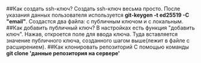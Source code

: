 ##Как создать ssh-ключ?
Создать ssh-ключ весьма просто. После указания данных пользователя 
используется **git-keygen -t ed25519 -C "email"**. Создастся два 
файла: с публичным ключом и с локальным. 
##Как добавить публичный ключ?
В настройках есть функция "добавить ключ". Нажав, откроется поле для 
ввода ключа. Туда вставляется значение публичного ключа, созданного
шагом выше(лежит в файле с расширением).
##Как клонировать репозиторий
С помощью команды **git clone 'данные репозитория на сервере'**